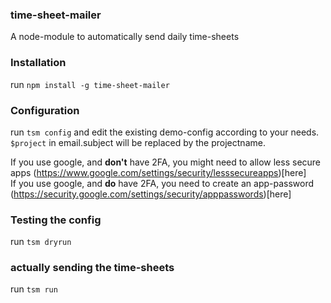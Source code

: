 ### time-sheet-mailer
A node-module to automatically send daily time-sheets

### Installation
run `npm install -g time-sheet-mailer`

### Configuration
run `tsm config` and edit the existing demo-config according to your needs.  
`$project` in email.subject will be replaced by the projectname.  


If you use google, and **don't** have 2FA, you might need to allow less secure apps (https://www.google.com/settings/security/lesssecureapps)[here]  
If you use google, and **do** have 2FA, you need to create an app-password (https://security.google.com/settings/security/apppasswords)[here]

### Testing the config
run `tsm dryrun`

### actually sending the time-sheets
run `tsm run`
